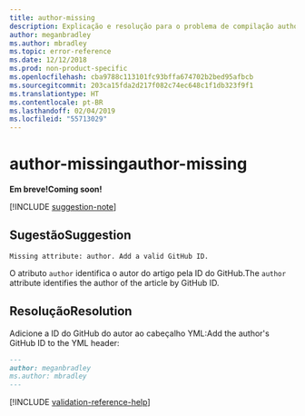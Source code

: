 ```yaml
---
title: author-missing
description: Explicação e resolução para o problema de compilação author-missing de Docs.
author: meganbradley
ms.author: mbradley
ms.topic: error-reference
ms.date: 12/12/2018
ms.prod: non-product-specific
ms.openlocfilehash: cba9788c113101fc93bffa674702b2bed95afbcb
ms.sourcegitcommit: 203ca15fda2d217f082c74ec648c1f1db323f9f1
ms.translationtype: HT
ms.contentlocale: pt-BR
ms.lasthandoff: 02/04/2019
ms.locfileid: "55713029"
---
```

# <a name="author-missing"></a><span data-ttu-id="bae28-103">author-missing</span><span class="sxs-lookup"><span data-stu-id="bae28-103">author-missing</span></span>

<span data-ttu-id="bae28-104">**Em breve!**</span><span class="sxs-lookup"><span data-stu-id="bae28-104">**Coming soon!**</span></span>

[!INCLUDE [suggestion-note](includes/suggestion-note.md)]

## <a name="suggestion"></a><span data-ttu-id="bae28-105">Sugestão</span><span class="sxs-lookup"><span data-stu-id="bae28-105">Suggestion</span></span>

`Missing attribute: author. Add a valid GitHub ID.`

<span data-ttu-id="bae28-106">O atributo `author` identifica o autor do artigo pela ID do GitHub.</span><span class="sxs-lookup"><span data-stu-id="bae28-106">The `author` attribute identifies the author of the article by GitHub ID.</span></span> 

## <a name="resolution"></a><span data-ttu-id="bae28-107">Resolução</span><span class="sxs-lookup"><span data-stu-id="bae28-107">Resolution</span></span>

<span data-ttu-id="bae28-108">Adicione a ID do GitHub do autor ao cabeçalho YML:</span><span class="sxs-lookup"><span data-stu-id="bae28-108">Add the author's GitHub ID to the YML header:</span></span>

```markdown
---
author: meganbradley
ms.author: mbradley
---
```

<!--make sure to add this file to your includes folder and verify the path-->
[!INCLUDE [validation-reference-help](includes/validation-reference-help.md)]